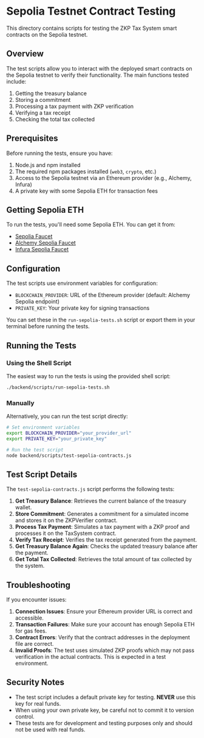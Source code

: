 # Sepolia Testnet Contract Testing

This directory contains scripts for testing the ZKP Tax System smart contracts on the Sepolia testnet.

## Overview

The test scripts allow you to interact with the deployed smart contracts on the Sepolia testnet to verify their functionality. The main functions tested include:

1. Getting the treasury balance
2. Storing a commitment
3. Processing a tax payment with ZKP verification
4. Verifying a tax receipt
5. Checking the total tax collected

## Prerequisites

Before running the tests, ensure you have:

1. Node.js and npm installed
2. The required npm packages installed (`web3`, `crypto`, etc.)
3. Access to the Sepolia testnet via an Ethereum provider (e.g., Alchemy, Infura)
4. A private key with some Sepolia ETH for transaction fees

## Getting Sepolia ETH

To run the tests, you'll need some Sepolia ETH. You can get it from:

- [Sepolia Faucet](https://sepoliafaucet.com/)
- [Alchemy Sepolia Faucet](https://sepoliafaucet.com/)
- [Infura Sepolia Faucet](https://www.infura.io/faucet/sepolia)

## Configuration

The test scripts use environment variables for configuration:

- `BLOCKCHAIN_PROVIDER`: URL of the Ethereum provider (default: Alchemy Sepolia endpoint)
- `PRIVATE_KEY`: Your private key for signing transactions

You can set these in the `run-sepolia-tests.sh` script or export them in your terminal before running the tests.

## Running the Tests

### Using the Shell Script

The easiest way to run the tests is using the provided shell script:

```bash
./backend/scripts/run-sepolia-tests.sh
```

### Manually

Alternatively, you can run the test script directly:

```bash
# Set environment variables
export BLOCKCHAIN_PROVIDER="your_provider_url"
export PRIVATE_KEY="your_private_key"

# Run the test script
node backend/scripts/test-sepolia-contracts.js
```

## Test Script Details

The `test-sepolia-contracts.js` script performs the following tests:

1. **Get Treasury Balance**: Retrieves the current balance of the treasury wallet.
2. **Store Commitment**: Generates a commitment for a simulated income and stores it on the ZKPVerifier contract.
3. **Process Tax Payment**: Simulates a tax payment with a ZKP proof and processes it on the TaxSystem contract.
4. **Verify Tax Receipt**: Verifies the tax receipt generated from the payment.
5. **Get Treasury Balance Again**: Checks the updated treasury balance after the payment.
6. **Get Total Tax Collected**: Retrieves the total amount of tax collected by the system.

## Troubleshooting

If you encounter issues:

1. **Connection Issues**: Ensure your Ethereum provider URL is correct and accessible.
2. **Transaction Failures**: Make sure your account has enough Sepolia ETH for gas fees.
3. **Contract Errors**: Verify that the contract addresses in the deployment file are correct.
4. **Invalid Proofs**: The test uses simulated ZKP proofs which may not pass verification in the actual contracts. This is expected in a test environment.

## Security Notes

- The test script includes a default private key for testing. **NEVER** use this key for real funds.
- When using your own private key, be careful not to commit it to version control.
- These tests are for development and testing purposes only and should not be used with real funds.
